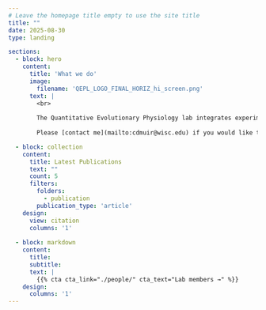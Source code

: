 ```yaml
---
# Leave the homepage title empty to use the site title
title: ""
date: 2025-08-30
type: landing

sections:
  - block: hero
    content:
      title: 'What we do'
      image:
        filename: 'QEPL_LOGO_FINAL_HORIZ_hi_screen.png'
      text: |
        <br>
        
        The Quantitative Evolutionary Physiology lab integrates experiments, comparative methods, and advanced quantitative tools to study physiological adaptation using plants as model systems. 
  
        Please [contact me](mailto:cdmuir@wisc.edu) if you would like to collaborate or join the lab as an undergraduate researcher, graduate student, or postdoc.

  - block: collection
    content:
      title: Latest Publications
      text: ""
      count: 5
      filters:
        folders:
          - publication
        publication_type: 'article'
    design:
      view: citation
      columns: '1'
      
  - block: markdown
    content:
      title:
      subtitle:
      text: |
        {{% cta cta_link="./people/" cta_text="Lab members →" %}}
    design:
      columns: '1'
---
```

